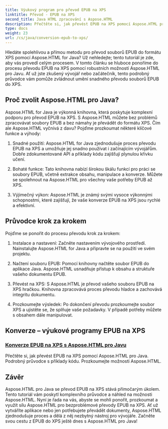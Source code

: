 ```yaml
---
title: Výukový program pro převod EPUB na XPS
linktitle: Převod - EPUB na XPS
second_title: Java HTML zpracování s Aspose.HTML
description: Přečtěte si, jak převést EPUB na XPS pomocí Aspose.HTML pro Java. V těchto výukových programech získáte podrobného průvodce a příklady kódu, které prozkoumají možnosti Aspose.HTML.
type: docs
weight: 23
url: /cs/java/conversion-epub-to-xps/
---
```


Hledáte spolehlivou a přímou metodu pro převod souborů EPUB do formátu XPS pomocí Aspose.HTML for Java? Už nehledejte; tento tutoriál je zde, aby vás provedl celým procesem. V tomto článku se hluboce ponoříme do procesu převodu EPUB na XPS pomocí robustních možností Aspose.HTML pro Javu. Ať už jste zkušený vývojář nebo začátečník, tento podrobný průvodce vám pomůže zvládnout umění snadného převodu souborů EPUB do XPS.

## Proč zvolit Aspose.HTML pro Java?

Aspose.HTML for Java je výkonná knihovna, která poskytuje komplexní podporu pro převod EPUB na XPS. S Aspose.HTML můžete bez problémů zpracovávat soubory EPUB a bez námahy je převádět do formátu XPS. Čím ale Aspose.HTML vyčnívá z davu? Pojďme prozkoumat některé klíčové funkce a výhody:

1. Snadné použití: Aspose.HTML for Java zjednodušuje proces převodu EPUB na XPS a umožňuje jej snadno používat i začínajícím vývojářům. Dobře zdokumentované API a příklady kódu zajišťují plynulou křivku učení.

2. Bohaté funkce: Tato knihovna nabízí širokou škálu funkcí pro práci se soubory EPUB, včetně extrakce obsahu, manipulace a konverze. Můžete se spolehnout na Aspose.HTML pro všechny vaše potřeby EPUB až XPS.

3. Výjimečný výkon: Aspose.HTML je známý svými vysoce výkonnými schopnostmi, které zajišťují, že vaše konverze EPUB na XPS jsou rychlé a efektivní.

## Průvodce krok za krokem

Pojďme se ponořit do procesu převodu krok za krokem:

1. Instalace a nastavení: Začněte nastavením vývojového prostředí. Nainstalujte Aspose.HTML for Java a připravte se na použití ve svém projektu.

2. Načtení souboru EPUB: Pomocí knihovny načtěte soubor EPUB do aplikace Java. Aspose.HTML usnadňuje přístup k obsahu a struktuře vašeho dokumentu EPUB.

3. Převést na XPS: S Aspose.HTML je převod vašeho souboru EPUB na XPS hračkou. Knihovna zpracovává proces převodu hladce a zachovává integritu dokumentu.

4. Prozkoumejte výsledek: Po dokončení převodu prozkoumejte soubor XPS a ujistěte se, že splňuje vaše požadavky. V případě potřeby můžete s obsahem dále manipulovat.

## Konverze – výukové programy EPUB na XPS
### [Konverze EPUB na XPS s Aspose.HTML pro Javu](./convert-epub-to-xps/)
Přečtěte si, jak převést EPUB na XPS pomocí Aspose.HTML pro Java. Podrobný průvodce s příklady kódu. Prozkoumejte možnosti Aspose.HTML.

## Závěr

Aspose.HTML pro Java se převod EPUB na XPS stává přímočarým úkolem. Tento tutoriál vám poskytl komplexního průvodce a náhled na možnosti Aspose.HTML. Nyní je řada na vás, abyste se mohli ponořit, prozkoumat a využít sílu Aspose.HTML pro bezproblémové převody EPUB na XPS. Ať už vytváříte aplikace nebo jen potřebujete převádět dokumenty, Aspose.HTML zjednodušuje proces a dělá z něj nezbytný nástroj pro vývojáře. Začněte svou cestu z EPUB do XPS ještě dnes s Aspose.HTML pro Java!